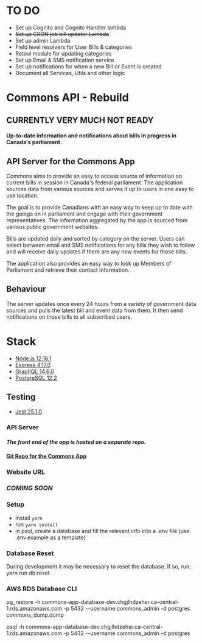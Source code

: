 # TO DO

- Set up Cognito and Cognito Handler lambda
- ~~Set up CRON job bill updater Lambda~~
- Set up admin Lambda
- Field level resolvers for User Bills & categories
- Retool module for updating categories
- Set up Email & SMS notification service
- Set up notifications for when a new Bill or Event is created
- Document all Services, Utils and other logic

# Commons API - Rebuild

## CURRENTLY VERY MUCH NOT READY

#### Up-to-date information and notifications about bills in progress in Canada's parliament.

## API Server for the Commons App

Commons aims to provide an easy to access source of information on current bills in session in Canada's federal parliament. The application sources data from various sources and serves it up to users in one easy to use location.

The goal is to provide Canadians with an easy way to keep up to date with the goings on in parliament and engage with their government representatives. The information aggregated by the app is sourced from various public government websites.

Bills are updated daily and sorted by category on the server. Users can select between email and SMS notifications for any bills they wish to follow and will receive daily updates if there are any new events for those bills.

The application also provides an easy way to look up Members of Parliament and retrieve their contact information.

## Behaviour

The server updates once every 24 hours from a variety of government data sources and pulls the latest bill and event data from them. It then send notifications on those bills to all subscribed users.

# Stack

- [Node.js 12.16.1](https://nodejs.org/en/)
- [Express 4.17.0](https://expressjs.com/)
- [GraphQL 14.6.0](https://graphql.org/)
- [PostgreSQL 12.2](https://www.postgresql.org/)

## Testing

- [Jest 25.1.0](https://jestjs.io/)

### API Server

#### _The front end of the app is hosted on a separate repo._

#### [Git Repo for the Commons App](https://github.com/fgfl/commons)

### Website URL

### _COMING SOON_

### Setup

- install `yarn`
- run `yarn install`
- in psql, create a database and fill the relevant info into a .env file (use .env.example as a template)

### Database Reset

During development it may be necessary to reset the database. If so, run:
yarn run db:reset

### AWS RDS Database CLI

pg_restore -h commons-app-database-dev.chgjlhdzehsr.ca-central-1.rds.amazonaws.com -p 5432 --username commons_admin -d postgres commons_dump.dump

psql -h commons-app-database-dev.chgjlhdzehsr.ca-central-1.rds.amazonaws.com -p 5432 --username commons_admin -d postgres
